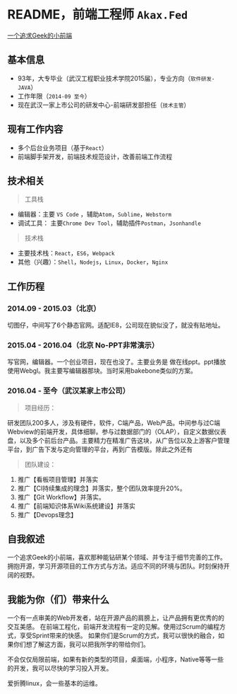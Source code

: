 
# README，前端工程师 ```Akax.Fed```

[一个追求Geek的小前端](https://www.fudoor.net/)


## 基本信息

* 93年，大专毕业（武汉工程职业技术学院2015届），专业方向（```软件研发-JAVA```）
* 工作年限（```2014-09 至今```）
* 现在武汉一家上市公司的研发中心-前端研发部担任（```技术主管```）


## 现有工作内容

* 多个后台业务项目（基于```React```）
* 前端脚手架开发，前端技术规范设计，改善前端工作流程

## 技术相关

> 工具栈
* 编辑器：主要 ```VS Code``` ，辅助```Atom```，```Sublime```，```Webstorm```
* 调试工具： 主要```Chrome Dev Tool```，辅助插件```Postman```，```Jsonhandle```
> 技术栈
* 主要技术栈：```React```，```ES6```，```Webpack```
* 其他（兴趣）：```Shell```，```Nodejs```，```Linux```，```Docker```，```Nginx```


## 工作历程

### 2014.09 - 2015.03（北京）

切图仔，中间写了6个静态官网。适配IE8，公司现在貌似没了，就没有贴地址。

### 2015.04 - 2016.04（北京 No-PPT非常演示）

写官网，编辑器。一个创业项目，现在也没了。主要业务是 做在线ppt。ppt播放使用Webgl。我主要写编辑器那块。当时采用bakebone类似的方案。

### 2016.04 - 至今（武汉某家上市公司）

> 项目经历：

研发团队200多人，涉及有硬件，软件，C端产品，Web产品。中间参与过C端Webview的前端开发，具体细聊。参与过数据部门的（OLAP），自定义数据仪表盘，以及多个前后台产品。主要精力在精准广告这块，从广告位以及上游客户管理平台，到广告下发与定向管理的平台，再到广告模版。除此之外还有
    
> 团队建设：
1. 推广【看板项目管理】并落实
2. 推广【CI持续集成的理念】并落实，整个团队效率提升20%。
3. 推广【Git Workflow】并落实。
4. 推广【前端知识体系Wiki系统建设】并落实
5. 推广【Devops理念】


## 自我叙述

一个追求Geek的小前端，喜欢那种能钻研某个领域、并专注于细节完善的工作。拥抱开源，学习开源项目的工作方式与方法。适应不同的环境与团队。时刻保持开阔的视野。

## 我能为你（们）带来什么

一个有一点审美的Web开发者，站在开源产品的肩膀上，让产品拥有更优秀的的交互美感。
在前端工程化，前端开发流程有一定的见解。使用过Scrum的编程方式，享受Sprint带来的快感。
如果你们是Scrum的方式，我可以很快的融合，如果你们想了解这方面，我可以把我所学的带给你们。

不会仅仅局限前端，如果有新的类型的项目，桌面端，小程序，Native等等一些的开发，我可以尽快的学习投入开发。

爱折腾linux，会一些基本的运维。


